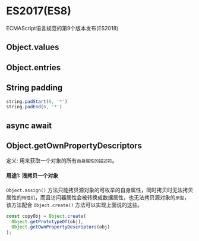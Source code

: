 # ES2017(ES8)

ECMAScript语言规范的第9个版本发布(ES2018)

## Object.values

## Object.entries

## String padding

```js
string.padStart(6, '*')
string.padEnd(6, '*')
```


## async await


## Object.getOwnPropertyDescriptors

定义: 用来获取一个对象的所有`自身属性的描述符`。


#### 用途1: 浅拷贝一个对象
`Object.assign()` 方法只能拷贝源对象的可枚举的自身属性，同时拷贝时无法拷贝属性的`特性们`，而且访问器属性会被转换成数据属性，也无法拷贝源对象的`原型`，该方法配合 `Object.create()` 方法可以实现上面说的这些。
```js
const copyObj = Object.create(
  Object.getPrototypeOf(obj),
  Object.getOwnPropertyDescriptors(obj)
);
```


